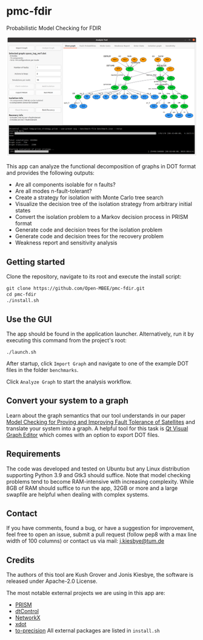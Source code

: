 # pmc-fdir
Probabilistic Model Checking for FDIR

![gui screenshot](gui_screenshot.png)

This app can analyze the functional decomposition of graphs in DOT format and provides the following outputs:
  * Are all components isolable for n faults?
  * Are all modes n-fault-tolerant?
  * Create a strategy for isolation with Monte Carlo tree search
  * Visualize the decision tree of the isolation strategy from arbitrary initial states
  * Convert the isolation problem to a Markov decision process in PRISM format
  * Generate code and decision trees for the isolation problem
  * Generate code and decision trees for the recovery problem
  * Weakness report and sensitivity analysis

## Getting started
Clone the repository, navigate to its root and execute the install script:
```
git clone https://github.com/Open-MBEE/pmc-fdir.git
cd pmc-fdir
./install.sh
```

## Use the GUI
The app should be found in the application launcher. Alternatively, run it by executing this command from the project's root:
```
./launch.sh
```

After startup, click `Import Graph` and navigate to one of the example DOT files in the folder `benchmarks`. 

Click `Analyze Graph` to start the analysis workflow.

## Convert your system to a graph
Learn about the graph semantics that our tool understands in our paper [Model Checking for Proving and Improving Fault Tolerance of Satellites](https://ieeexplore.ieee.org/document/10115801) and translate your system into a graph.
A helpful tool for this task is [Qt Visual Graph Editor](https://arsmasiuk.github.io/qvge/) which comes with an option to export DOT files.

## Requirements
The code was developed and tested on Ubuntu but any Linux distribution supporting Python 3.9 and Gtk3 should suffice.
Note that model checking problems tend to become RAM-intensive with increasing complexity. While 8GB of RAM should suffice to run the app, 32GB or more and a large swapfile are helpful when dealing with complex systems.

## Contact
If you have comments, found a bug, or have a suggestion for improvement, feel free to open an issue, submit a pull request (follow pep8 with a max line width of 100 columns) or contact us via mail: j.kiesbye@tum.de

## Credits
The authors of this tool are Kush Grover and Jonis Kiesbye,
the software is released under Apache-2.0 License.

The most notable external projects we are using in this app are:
* [PRISM](https://www.prismmodelchecker.org/)
* [dtControl](https://dtcontrol.model.in.tum.de/)
* [NetworkX](https://networkx.org/)
* [xdot](https://github.com/jrfonseca/xdot.py)
* [to-precision](https://bitbucket.org/william_rusnack/to-precision/src/master/)
All external packages are listed in `install.sh`
